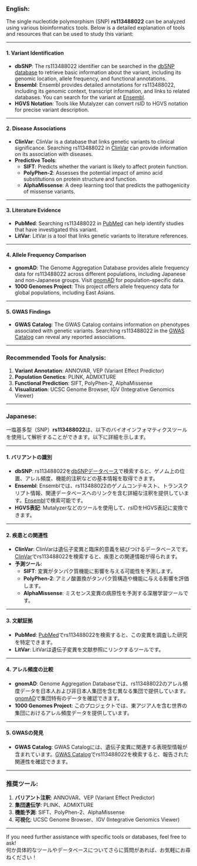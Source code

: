 ### English:
The single nucleotide polymorphism (SNP) **rs113488022** can be analyzed using various bioinformatics tools. Below is a detailed explanation of tools and resources that can be used to study this variant:

---

#### 1. **Variant Identification**
- **dbSNP**: The rs113488022 identifier can be searched in the [dbSNP database](https://www.ncbi.nlm.nih.gov/snp/) to retrieve basic information about the variant, including its genomic location, allele frequency, and functional annotations.
- **Ensembl**: Ensembl provides detailed annotations for rs113488022, including its genomic context, transcript information, and links to related databases. You can search for the variant at [Ensembl](https://www.ensembl.org/).
- **HGVS Notation**: Tools like Mutalyzer can convert rsID to HGVS notation for precise variant description.

---

#### 2. **Disease Associations**
- **ClinVar**: ClinVar is a database that links genetic variants to clinical significance. Searching rs113488022 in [ClinVar](https://www.ncbi.nlm.nih.gov/clinvar/) can provide information on its association with diseases.
- **Predictive Tools**:
  - **SIFT**: Predicts whether the variant is likely to affect protein function.
  - **PolyPhen-2**: Assesses the potential impact of amino acid substitutions on protein structure and function.
  - **AlphaMissense**: A deep learning tool that predicts the pathogenicity of missense variants.

---

#### 3. **Literature Evidence**
- **PubMed**: Searching rs113488022 in [PubMed](https://pubmed.ncbi.nlm.nih.gov/) can help identify studies that have investigated this variant.
- **LitVar**: LitVar is a tool that links genetic variants to literature references.

---

#### 4. **Allele Frequency Comparison**
- **gnomAD**: The Genome Aggregation Database provides allele frequency data for rs113488022 across different populations, including Japanese and non-Japanese groups. Visit [gnomAD](https://gnomad.broadinstitute.org/) for population-specific data.
- **1000 Genomes Project**: This project offers allele frequency data for global populations, including East Asians.

---

#### 5. **GWAS Findings**
- **GWAS Catalog**: The GWAS Catalog contains information on phenotypes associated with genetic variants. Searching rs113488022 in the [GWAS Catalog](https://www.ebi.ac.uk/gwas/) can reveal any reported associations.

---

### Recommended Tools for Analysis:
1. **Variant Annotation**: ANNOVAR, VEP (Variant Effect Predictor)
2. **Population Genetics**: PLINK, ADMIXTURE
3. **Functional Prediction**: SIFT, PolyPhen-2, AlphaMissense
4. **Visualization**: UCSC Genome Browser, IGV (Integrative Genomics Viewer)

---

### Japanese:
一塩基多型（SNP）**rs113488022**は、以下のバイオインフォマティクスツールを使用して解析することができます。以下に詳細を示します。

---

#### 1. **バリアントの識別**
- **dbSNP**: rs113488022を[dbSNPデータベース](https://www.ncbi.nlm.nih.gov/snp/)で検索すると、ゲノム上の位置、アレル頻度、機能的注釈などの基本情報を取得できます。
- **Ensembl**: Ensemblでは、rs113488022のゲノムコンテキスト、トランスクリプト情報、関連データベースへのリンクを含む詳細な注釈を提供しています。[Ensembl](https://www.ensembl.org/)で検索可能です。
- **HGVS表記**: Mutalyzerなどのツールを使用して、rsIDをHGVS表記に変換できます。

---

#### 2. **疾患との関連性**
- **ClinVar**: ClinVarは遺伝子変異と臨床的意義を結びつけるデータベースです。[ClinVar](https://www.ncbi.nlm.nih.gov/clinvar/)でrs113488022を検索すると、疾患との関連情報が得られます。
- **予測ツール**:
  - **SIFT**: 変異がタンパク質機能に影響を与える可能性を予測します。
  - **PolyPhen-2**: アミノ酸置換がタンパク質構造や機能に与える影響を評価します。
  - **AlphaMissense**: ミスセンス変異の病原性を予測する深層学習ツールです。

---

#### 3. **文献証拠**
- **PubMed**: [PubMed](https://pubmed.ncbi.nlm.nih.gov/)でrs113488022を検索すると、この変異を調査した研究を特定できます。
- **LitVar**: LitVarは遺伝子変異を文献参照にリンクするツールです。

---

#### 4. **アレル頻度の比較**
- **gnomAD**: Genome Aggregation Databaseでは、rs113488022のアレル頻度データを日本人および非日本人集団を含む異なる集団で提供しています。[gnomAD](https://gnomad.broadinstitute.org/)で集団特有のデータを確認できます。
- **1000 Genomes Project**: このプロジェクトでは、東アジア人を含む世界の集団におけるアレル頻度データを提供しています。

---

#### 5. **GWASの発見**
- **GWAS Catalog**: GWAS Catalogには、遺伝子変異に関連する表現型情報が含まれています。[GWAS Catalog](https://www.ebi.ac.uk/gwas/)でrs113488022を検索すると、報告された関連性を確認できます。

---

### 推奨ツール:
1. **バリアント注釈**: ANNOVAR、VEP (Variant Effect Predictor)
2. **集団遺伝学**: PLINK、ADMIXTURE
3. **機能予測**: SIFT、PolyPhen-2、AlphaMissense
4. **可視化**: UCSC Genome Browser、IGV (Integrative Genomics Viewer)

---

If you need further assistance with specific tools or databases, feel free to ask!  
何か具体的なツールやデータベースについてさらに質問があれば、お気軽にお尋ねください！